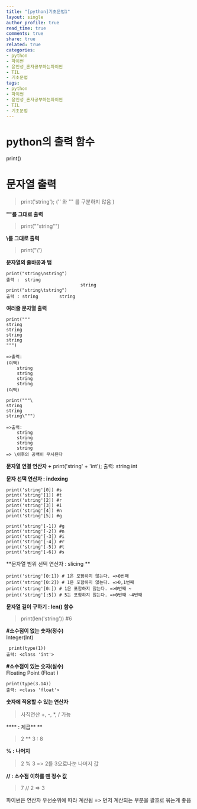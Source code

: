 ```yaml
---
title: "[python]기초문법1"
layout: single
author_profile: true
read_time: true
comments: true
share: true
related: true
categories:
- python
- 파이썬
- 윤인성_혼자공부하는파이썬
- TIL
- 기초문법
tags:
- python
- 파이썬
- 윤인성_혼자공부하는파이썬
- TIL
- 기초문법
---
```


# python의 출력 함수  
print()
  
# 문자열 출력
> print('string'); 
 ('' 와 "" 를 구분하지 않음 )  
  
**""를 그대로 출력**
> print("\"string\"")

**\를 그대로 출력**
> print("\\")

**문자열의 줄바꿈과 탭**
```
print("string\nstring")
출력 :  string
							string
print("string\tstring")
출력 : string        string
```

**여러줄 문자열 출력**
```
print(""" 
string
string
string
string
""")

=>출력: 
(여백)
	string
	string
	string
	string
(여백)
			
print("""\
string
string
string\""")

=>출력: 
	string
	string
	string
	string
=> \이후의 공백이 무시된다

```

**문자열 연결 연산자 +**
print('string' + 'int');
출력: string int

**문자 선택 연산자 : indexing**

```
print('string'[0]) #s
print('string'[1]) #t
print('string'[2]) #r
print('string'[3]) #i
print('string'[4]) #n
print('string'[5]) #g

print('string'[-1]) #g
print('string'[-2]) #n
print('string'[-3]) #i
print('string'[-4]) #r
print('string'[-5]) #t
print('string'[-6]) #s
```

**문자열 범위 선택 연산자 : slicing **  

```
print('string'[0:1]) # 1은 포함하지 않는다. =>0번째
print('string'[0:2]) # 1은 포함하지 않는다. =>0,1번째
print('string'[0:]) # 1은 포함하지 않는다. =>0번째 ~
print('string'[:5]) # 5는 포함하지 않는다. =>0번째 ~4번째
```

**문자열 길이 구하기 : len() 함수**
> print(len('string')) #6 
  
**#소수점이 없는 숫자(정수)**  
Integer(Int)  
  
```
 print(type(1))
출력: <class 'int'>
```
  
**#소수점이 있는 숫자(실수)**  
Floating Point (Float )
  
```
print(type(3.14))
출력: <class 'float'>
```
  
**숫자에 적용할 수 있는 연산자**
> 사칙연산 +, -, *, / 가능
    
 ****  :  제곱** **     
>  2 ** 3 : 8  
  
**%  : 나머지**      
>  2 % 3  => 2를 3으로나눈 나머지 값  
  
**// : 소수점 이하를 뗀 정수 값**  
> 7 // 2  => 3  
  
 파이썬은 연산자 우선순위에 따라 계산됨 => 먼저 계산되는 부분을  괄호로 묶는게 좋음